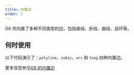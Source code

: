 ```yaml
---
title: 内置边
order: 1
---
```


G6 共内置了多种不同类型的边，包括直线、折线、曲线、自环等。

## 何时使用

以下代码演示了：`polyline`、`cubic`、`arc` 和 `loop` 四种内置边。

更多信息参见[G6 的内置边](/zh/docs/manual/middle/elements/edges/defaultEdge)
